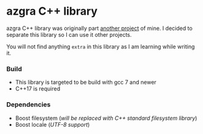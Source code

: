 # azgra C++  library

azgra C++ library was originally part [another project](https://code.it4i.cz/mor0146/data_project) of mine. 
I decided to separate this library so I can use it other projects.

You will not find anything `extra` in this library as I am learning while writing it.

### Build
- This library is targeted to be build with gcc 7 and newer
- C++17 is required

### Dependencies
- Boost filesystem (*will be replaced with C++ standard filesystem library*)
- Boost locale (*UTF-8 support*)

